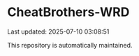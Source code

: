 # CheatBrothers-WRD

Last updated: 2025-07-10 03:08:51

This repository is automatically maintained.
